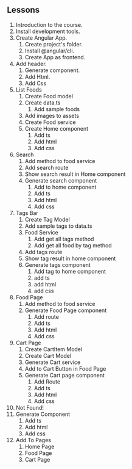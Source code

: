 ## Lessons

1. Introduction to the course.
2. Install development tools.
3. Create Angular App.
   1. Create project's folder.
   2. Install @angular/cli.
   3. Create App as frontend.
4. Add header.
   1. Generate component.
   2. Add Html.
   3. Add Css
5. List Foods
   1. Create Food model
   2. Create data.ts
      1. Add sample foods
   3. Add images to assets
   4. Create Food service
   5. Create Home component
      1. Add ts
      2. Add html
      3. Add css
6. Search
   1. Add method to food service
   2. Add search route
   3. Show search result in Home component
   4. Generate search component
      1. Add to home component
      2. Add ts
      3. Add html
      4. Add css
7. Tags Bar
   1. Create Tag Model
   2. Add sample tags to data.ts
   3. Food Service
      1. Add get all tags method
      2. Add get all food by tag method
   4. Add tags route
   5. Show tag result in home component
   6. Generate tags component
      1. Add tag to home component
      2. add ts
      3. add html
      4. add css
8. Food Page
   1. Add method to food service
   2. Generate Food Page component
      1. Add route
      2. Add ts
      3. Add html
      4. Add css
9. Cart Page
   1. Create CartItem Model
   2. Create Cart Model
   3. Generate Cart service
   4. Add to Cart Button in Food Page
   5. Generate Cart page component
      1. Add Route
      2. Add ts
      3. Add html
      4. Add css
10. Not Found!
11. Generate Component
    1. Add ts
    2. Add html
    3. Add css
12. Add To Pages
    1. Home Page
    2. Food Page
    3. Cart Page
